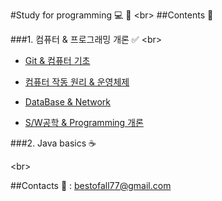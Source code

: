 #Study for programming :computer: :memo:
<br\> 
##Contents :open_file_folder:

###1. 컴퓨터 & 프로그래밍 개론 :white_check_mark:
<br\>
   -  [Git & 컴퓨터 기초](Study/Study/Basic/0109_0110.md)
  
   -  [컴퓨터 작동 원리 & 운영체제](Study/Study/Basic/0111.md)
  
   -  [DataBase & Network](Study/Study/Basic/0112.md)
  
   -  [S/W공학 & Programming 개론](Study/Study/Basic/0113.md)
    
  
###2. Java basics :coffee:
  
  <br\>
  
  ##Contacts
    :e-mail: : bestofall77@gmail.com

